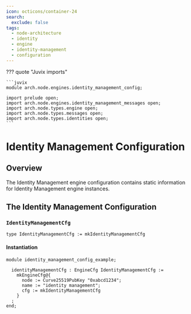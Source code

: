 ```yaml
---
icon: octicons/container-24
search:
  exclude: false
tags:
  - node-architecture
  - identity
  - engine
  - identity-management
  - configuration
---
```


??? quote "Juvix imports"

    ```juvix
    module arch.node.engines.identity_management_config;

    import prelude open;
    import arch.node.engines.identity_management_messages open;
    import arch.node.types.engine open;
    import arch.node.types.messages open;
    import arch.node.types.identities open;
    ```

# Identity Management Configuration

## Overview

The Identity Management engine configuration contains static information for Identity Management engine instances.

## The Identity Management Configuration

### `IdentityManagementCfg`

<!-- --8<-- [start:IdentityManagementCfg] -->
```juvix
type IdentityManagementCfg := mkIdentityManagementCfg
```
<!-- --8<-- [end:IdentityManagementCfg] -->

#### Instantiation

<!-- --8<-- [start:identityManagementCfg] -->
```juvix extract-module-statements
module identity_management_config_example;

  identityManagementCfg : EngineCfg IdentityManagementCfg :=
    mkEngineCfg@{
      node := Curve25519PubKey "0xabcd1234";
      name := "identity management";
      cfg := mkIdentityManagementCfg
    }
  ;
end;
```
<!-- --8<-- [end:identityManagementCfg] -->
